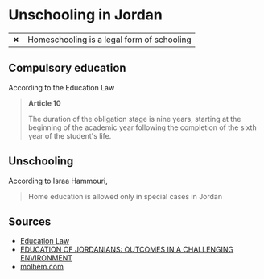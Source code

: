 # Unschooling in Jordan

|       |                                            |
| ----- | ------------------------------------------ |
| **✗** | Homeschooling is a legal form of schooling |

## Compulsory education

According to the Education Law

> **Article 10**
>
> The duration of the obligation stage is nine years, starting at the beginning of the academic year following the completion of the sixth year of the student's life.

## Unschooling

According to Israa Hammouri,

> Home education is allowed only in special cases in Jordan

## Sources

- [Education Law](https://jordanianlaw.com/%D8%A7%D9%84%D9%82%D9%88%D8%A7%D9%86%D9%8A%D9%86/%D9%82%D8%A7%D9%86%D9%88%D9%86-%D8%A7%D9%84%D8%AA%D8%B1%D8%A8%D9%8A%D8%A9-%D9%88%D8%A7%D9%84%D8%AA%D8%B9%D9%84%D9%8A%D9%85)
- [EDUCATION OF JORDANIANS: OUTCOMES IN A CHALLENGING ENVIRONMENT](https://erf.org.eg/app/uploads/2018/09/1221.pdf)
- [molhem.com](https://molhem.com/@onthor-Esraa/%D8%A7%D9%84%D8%AA%D8%B9%D9%84%D9%8A%D9%85-%D8%A7%D9%84%D9%85%D9%86%D8%B2%D9%84%D9%8A-%D9%81%D9%8A-%D8%A7%D9%84%D8%A7%D8%B1%D8%AF%D9%86-%D9%82%D8%A7%D9%86%D9%88%D9%86-%D8%AD%D9%82-%D9%85%D8%AF%D9%86%D9%8A-%D9%88%D8%A7%D9%82%D8%B9-3498)
